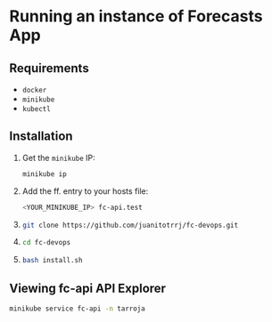 # Running an instance of Forecasts App

## Requirements
- `docker`
- `minikube`
- `kubectl`

## Installation
1. Get the `minikube` IP:
   ```bash
   minikube ip
   ```
1. Add the ff. entry to your hosts file:
   ```bash
   <YOUR_MINIKUBE_IP> fc-api.test
   ```
1. ```bash
   git clone https://github.com/juanitotrrj/fc-devops.git
   ```
1. ```bash
   cd fc-devops
   ```
1. ```bash
   bash install.sh
   ```

## Viewing fc-api API Explorer
```bash
minikube service fc-api -n tarroja
```
